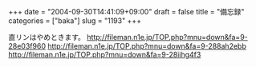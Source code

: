 +++
date = "2004-09-30T14:41:09+09:00"
draft = false
title = "備忘録"
categories = ["baka"]
slug = "1193"
+++

直リンはやめときます。
http://fileman.n1e.jp/TOP.php?mnu=down&fa=9-28e03f960
http://fileman.n1e.jp/TOP.php?mnu=down&fa=9-288ah2ebb
http://fileman.n1e.jp/TOP.php?mnu=down&fa=9-28iihg4f3
